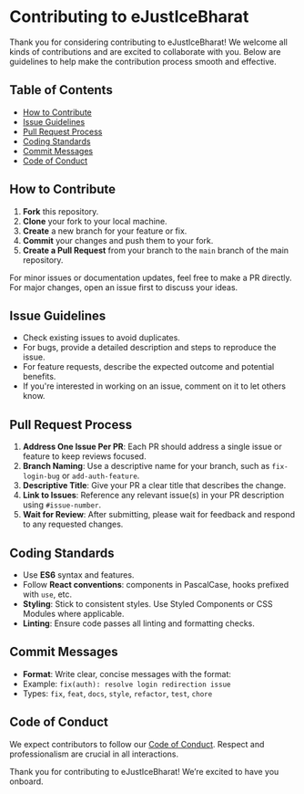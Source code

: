 # Contributing to eJustIceBharat

Thank you for considering contributing to eJustIceBharat! We welcome all kinds of contributions and are excited to collaborate with you. Below are guidelines to help make the contribution process smooth and effective.

## Table of Contents

- [How to Contribute](#how-to-contribute)
- [Issue Guidelines](#issue-guidelines)
- [Pull Request Process](#pull-request-process)
- [Coding Standards](#coding-standards)
- [Commit Messages](#commit-messages)
- [Code of Conduct](#code-of-conduct)

## How to Contribute

1. **Fork** this repository.
2. **Clone** your fork to your local machine.
3. **Create** a new branch for your feature or fix.
4. **Commit** your changes and push them to your fork.
5. **Create a Pull Request** from your branch to the `main` branch of the main repository.

For minor issues or documentation updates, feel free to make a PR directly. For major changes, open an issue first to discuss your ideas.

## Issue Guidelines

- Check existing issues to avoid duplicates.
- For bugs, provide a detailed description and steps to reproduce the issue.
- For feature requests, describe the expected outcome and potential benefits.
- If you're interested in working on an issue, comment on it to let others know.

## Pull Request Process

1. **Address One Issue Per PR**: Each PR should address a single issue or feature to keep reviews focused.
2. **Branch Naming**: Use a descriptive name for your branch, such as `fix-login-bug` or `add-auth-feature`.
3. **Descriptive Title**: Give your PR a clear title that describes the change.
4. **Link to Issues**: Reference any relevant issue(s) in your PR description using `#issue-number`.
5. **Wait for Review**: After submitting, please wait for feedback and respond to any requested changes.

## Coding Standards

- Use **ES6** syntax and features.
- Follow **React conventions**: components in PascalCase, hooks prefixed with `use`, etc.
- **Styling**: Stick to consistent styles. Use Styled Components or CSS Modules where applicable.
- **Linting**: Ensure code passes all linting and formatting checks.

## Commit Messages

- **Format**: Write clear, concise messages with the format:
- Example: `fix(auth): resolve login redirection issue`
- Types: `fix`, `feat`, `docs`, `style`, `refactor`, `test`, `chore`

## Code of Conduct

We expect contributors to follow our [Code of Conduct](CODE_OF_CONDUCT.md). Respect and professionalism are crucial in all interactions.

Thank you for contributing to eJustIceBharat! We’re excited to have you onboard.
